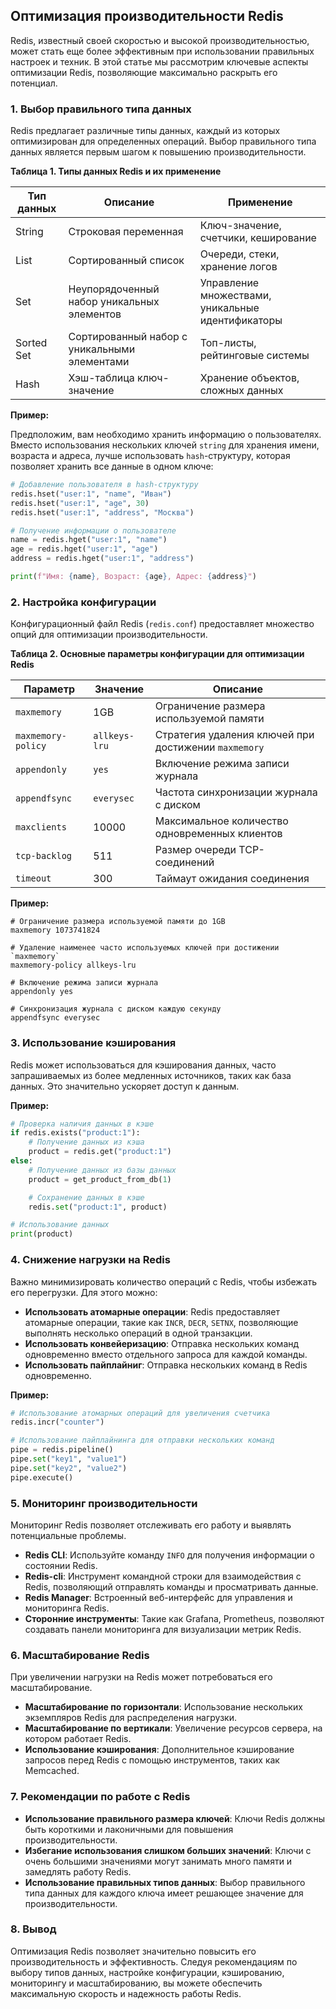 ## Оптимизация производительности Redis

Redis, известный своей скоростью и высокой производительностью, может стать еще более эффективным при использовании правильных настроек и техник. В этой статье мы рассмотрим ключевые аспекты оптимизации Redis, позволяющие максимально раскрыть его потенциал.

### 1. Выбор правильного типа данных

Redis предлагает различные типы данных, каждый из которых оптимизирован для определенных операций. Выбор правильного типа данных является первым шагом к повышению производительности.

**Таблица 1. Типы данных Redis и их применение**

| Тип данных | Описание | Применение |
|---|---|---|
| String | Строковая переменная | Ключ-значение, счетчики, кеширование |
| List | Сортированный список | Очереди, стеки, хранение логов |
| Set | Неупорядоченный набор уникальных элементов | Управление множествами, уникальные идентификаторы |
| Sorted Set | Сортированный набор с уникальными элементами | Топ-листы, рейтинговые системы |
| Hash | Хэш-таблица ключ-значение | Хранение объектов, сложных данных |

**Пример:**

Предположим, вам необходимо хранить информацию о пользователях. Вместо использования нескольких ключей `string` для хранения имени, возраста и адреса, лучше использовать `hash`-структуру, которая позволяет хранить все данные в одном ключе:

```python
# Добавление пользователя в hash-структуру
redis.hset("user:1", "name", "Иван")
redis.hset("user:1", "age", 30)
redis.hset("user:1", "address", "Москва")

# Получение информации о пользователе
name = redis.hget("user:1", "name")
age = redis.hget("user:1", "age")
address = redis.hget("user:1", "address")

print(f"Имя: {name}, Возраст: {age}, Адрес: {address}")
```

### 2. Настройка конфигурации

Конфигурационный файл Redis (`redis.conf`) предоставляет множество опций для оптимизации производительности.

**Таблица 2. Основные параметры конфигурации для оптимизации Redis**

| Параметр | Значение | Описание |
|---|---|---|
| `maxmemory` | 1GB | Ограничение размера используемой памяти |
| `maxmemory-policy` | `allkeys-lru` | Стратегия удаления ключей при достижении `maxmemory` |
| `appendonly` | `yes` | Включение режима записи журнала |
| `appendfsync` | `everysec` | Частота синхронизации журнала с диском |
| `maxclients` | 10000 | Максимальное количество одновременных клиентов |
| `tcp-backlog` | 511 | Размер очереди TCP-соединений |
| `timeout` | 300 | Таймаут ожидания соединения |

**Пример:**

```
# Ограничение размера используемой памяти до 1GB
maxmemory 1073741824

# Удаление наименее часто используемых ключей при достижении `maxmemory`
maxmemory-policy allkeys-lru

# Включение режима записи журнала
appendonly yes

# Синхронизация журнала с диском каждую секунду
appendfsync everysec
```

### 3. Использование кэширования

Redis может использоваться для кэширования данных, часто запрашиваемых из более медленных источников, таких как база данных. Это значительно ускоряет доступ к данным.

**Пример:**

```python
# Проверка наличия данных в кэше
if redis.exists("product:1"):
    # Получение данных из кэша
    product = redis.get("product:1")
else:
    # Получение данных из базы данных
    product = get_product_from_db(1)

    # Сохранение данных в кэше
    redis.set("product:1", product)

# Использование данных
print(product)
```

### 4. Снижение нагрузки на Redis

Важно минимизировать количество операций с Redis, чтобы избежать его перегрузки. Для этого можно:

* **Использовать атомарные операции**: Redis предоставляет атомарные операции, такие как `INCR`, `DECR`, `SETNX`, позволяющие выполнять несколько операций в одной транзакции.
* **Использовать конвейеризацию**: Отправка нескольких команд одновременно вместо отдельного запроса для каждой команды.
* **Использовать пайплайниг**: Отправка нескольких команд в Redis одновременно. 

**Пример:**

```python
# Использование атомарных операций для увеличения счетчика
redis.incr("counter")

# Использование пайплайнинга для отправки нескольких команд
pipe = redis.pipeline()
pipe.set("key1", "value1")
pipe.set("key2", "value2")
pipe.execute()
```

### 5. Мониторинг производительности

Мониторинг Redis позволяет отслеживать его работу и выявлять потенциальные проблемы. 

* **Redis CLI**: Используйте команду `INFO` для получения информации о состоянии Redis.
* **Redis-cli**: Инструмент командной строки для взаимодействия с Redis, позволяющий отправлять команды и просматривать данные.
* **Redis Manager**: Встроенный веб-интерфейс для управления и мониторинга Redis.
* **Сторонние инструменты**: Такие как Grafana, Prometheus, позволяют создавать панели мониторинга для визуализации метрик Redis.

### 6. Масштабирование Redis

При увеличении нагрузки на Redis может потребоваться его масштабирование.

* **Масштабирование по горизонтали**: Использование нескольких экземпляров Redis для распределения нагрузки.
* **Масштабирование по вертикали**: Увеличение ресурсов сервера, на котором работает Redis.
* **Использование кэширования**: Дополнительное кэширование запросов перед Redis с помощью инструментов, таких как Memcached.

### 7. Рекомендации по работе с Redis

* **Использование правильного размера ключей**: Ключи Redis должны быть короткими и лаконичными для повышения производительности.
* **Избегание использования слишком больших значений**: Ключи с очень большими значениями могут занимать много памяти и замедлять работу Redis.
* **Использование правильных типов данных**: Выбор правильного типа данных для каждого ключа имеет решающее значение для производительности.

### 8. Вывод

Оптимизация Redis позволяет значительно повысить его производительность и эффективность. Следуя рекомендациям по выбору типов данных, настройке конфигурации, кэшированию, мониторингу и масштабированию, вы можете обеспечить максимальную скорость и надежность работы Redis.
